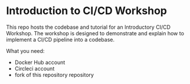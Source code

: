 # Introduction to CI/CD Workshop

This repo hosts the codebase and tutorial for an Introductory CI/CD Workshop. The workshop is designed to demonstrate and explain how to implement a CI/CD pipeline into a codebase.

What you need:
- Docker Hub account 
- Circleci account
- fork of this repository repository